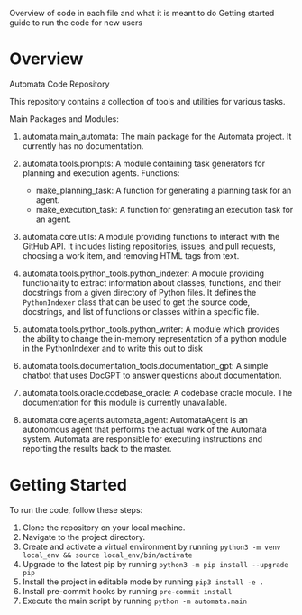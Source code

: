 Overview of code in each file and what it is meant to do
Getting started guide to run the code for new users

# Overview

Automata Code Repository

This repository contains a collection of tools and utilities for various tasks.

Main Packages and Modules:

1. automata.main_automata:
   The main package for the Automata project. It currently has no documentation.

2. automata.tools.prompts:
   A module containing task generators for planning and execution agents.
   Functions:

   - make_planning_task: A function for generating a planning task for an agent.
   - make_execution_task: A function for generating an execution task for an agent.

3. automata.core.utils:
   A module providing functions to interact with the GitHub API. It includes listing repositories, issues, and pull requests, choosing a work item, and removing HTML tags from text.

4. automata.tools.python_tools.python_indexer:
   A module providing functionality to extract information about classes, functions, and their docstrings from a given directory of Python files. It defines the `PythonIndexer` class that can be used to get the source code, docstrings, and list of functions or classes within a specific file.

5. automata.tools.python_tools.python_writer:
   A module which provides the ability to change the in-memory representation of a python module in the PythonIndexer and to
   write this out to disk

6. automata.tools.documentation_tools.documentation_gpt:
   A simple chatbot that uses DocGPT to answer questions about documentation.

7. automata.tools.oracle.codebase_oracle:
   A codebase oracle module. The documentation for this module is currently unavailable.

8. automata.core.agents.automata_agent:
   AutomataAgent is an autonomous agent that performs the actual work of the Automata system. Automata are responsible for executing instructions and reporting the results back to the master.

# Getting Started

To run the code, follow these steps:

1. Clone the repository on your local machine.
2. Navigate to the project directory.
3. Create and activate a virtual environment by running `python3 -m venv local_env && source local_env/bin/activate`
4. Upgrade to the latest pip by running `python3 -m pip install --upgrade pip`
5. Install the project in editable mode by running `pip3 install -e .`
6. Install pre-commit hooks by running `pre-commit install`
7. Execute the main script by running `python -m automata.main`
